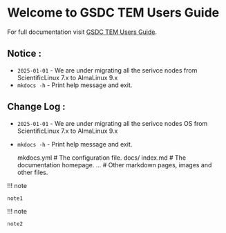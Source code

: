 # Welcome to GSDC TEM Users Guide

For full documentation visit [GSDC TEM Users Guide](https://tem-docs.readthedocs.io/en/al9).

## Notice :

* `2025-01-01` - We are under migrating all the serivce nodes from ScientificLinux 7.x to AlmaLinux 9.x
* `mkdocs -h` - Print help message and exit.

## Change Log :

* `2025-01-01` - We are under migrating all the serivce nodes OS from ScientificLinux 7.x to AlmaLinux 9.x
* `mkdocs -h` - Print help message and exit.


    mkdocs.yml    # The configuration file.
    docs/
        index.md  # The documentation homepage.
        ...       # Other markdown pages, images and other files.

!!! note
    
    note1

!!! note

    note2
